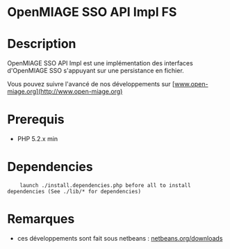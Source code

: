 OpenMIAGE SSO API Impl FS
======================

Description
=====================
OpenMIAGE SSO API Impl est une implémentation des interfaces d'OpenMIAGE SSO s'appuyant sur une persistance en fichier.

Vous pouvez suivre l'avancé de nos développements sur [www.open-miage.org](http://www.open-miage.org)

Prerequis
=====================
 * PHP 5.2.x min

Dependencies
=====================
        launch ./install.dependencies.php before all to install dependencies (See ./lib/* for dependencies)

Remarques
=====================
 * ces développements sont fait sous netbeans : [netbeans.org/downloads](http://netbeans.org/downloads/)